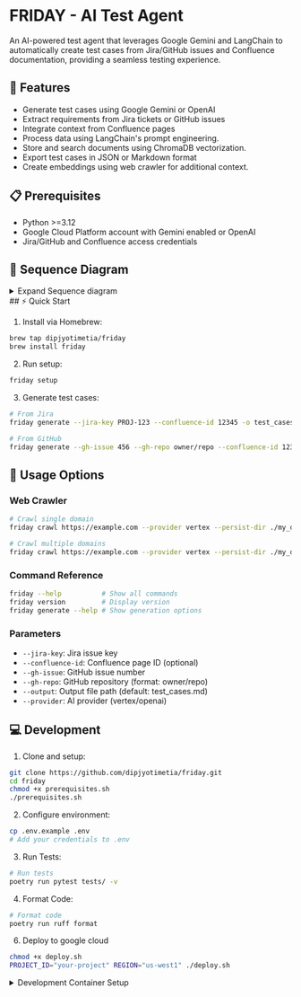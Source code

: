 # FRIDAY - AI Test Agent

An AI-powered test agent that leverages Google Gemini and LangChain to automatically create test cases from Jira/GitHub issues and Confluence documentation, providing a seamless testing experience.

## 🚀 Features

- Generate test cases using Google Gemini or OpenAI
- Extract requirements from Jira tickets or GitHub issues 
- Integrate context from Confluence pages
- Process data using LangChain's prompt engineering.
- Store and search documents using ChromaDB vectorization.
- Export test cases in JSON or Markdown format
- Create embeddings using web crawler for additional context.

## 📋 Prerequisites

- Python >=3.12
- Google Cloud Platform account with Gemini enabled or OpenAI
- Jira/GitHub and Confluence access credentials

## 🔄 Sequence Diagram

<details>
<summary>Expand Sequence diagram</summary>

```mermaid
%%{init: {
    'theme': 'base',
    'themeVariables': {
        'primaryColor': '#1a1a1a',
        'primaryTextColor': '#fff',
        'primaryBorderColor': '#4285f4',
        'lineColor': '#4285f4',
        'secondaryColor': '#2d2d2d',
        'tertiaryColor': '#2d2d2d',
        'actorBkg': '#4285f4',
        'actorTextColor': '#fff',
        'actorLineColor': '#4285f4',
        'signalColor': '#6c757d',
        'signalTextColor': '#fff',
        'labelBoxBkgColor': '#2d2d2d',
        'labelBoxBorderColor': '#4285f4',
        'labelTextColor': '#fff',
        'loopTextColor': '#fff',
        'noteBorderColor': '#43a047',
        'noteBkgColor': '#43a047',
        'noteTextColor': '#fff',
        'activationBorderColor': '#4285f4',
        'activationBkgColor': '#2d2d2d',
        'sequenceNumberColor': '#fff'
    }
}}%%

sequenceDiagram
    box rgba(66, 133, 244, 0.1) External Components
    participant User
    end
    
    box rgba(66, 133, 244, 0.1) Core System
    participant Main
    participant IssueConnector
    participant JiraConnector
    participant GitHubConnector
    participant ConfluenceConnector
    participant TestCaseGenerator
    participant PromptBuilder
    end

    Note over User,PromptBuilder: Test Case Generation Flow

    User->>+Main: Run main.py with issue-key/number<br/>and confluence-id
    
    alt Jira Issue
        rect rgba(67, 160, 71, 0.1)
            Main->>+IssueConnector: Get issue details
            IssueConnector->>+JiraConnector: Fetch Jira issue
            JiraConnector-->>-IssueConnector: Return issue details
            IssueConnector-->>-Main: Return issue details
            Main->>+IssueConnector: Extract acceptance criteria
            IssueConnector->>JiraConnector: Extract from Jira
            JiraConnector-->>IssueConnector: Return criteria
            IssueConnector-->>-Main: Return acceptance criteria
        end
    else GitHub Issue
        rect rgba(67, 160, 71, 0.1)
            Main->>+IssueConnector: Get issue details
            IssueConnector->>+GitHubConnector: Fetch GitHub issue
            GitHubConnector-->>-IssueConnector: Return issue details
            IssueConnector-->>-Main: Return issue details
            Main->>+IssueConnector: Extract acceptance criteria
            IssueConnector->>GitHubConnector: Extract from GitHub
            GitHubConnector-->>IssueConnector: Return criteria
            IssueConnector-->>-Main: Return acceptance criteria
        end
    end
    
    rect rgba(255, 152, 0, 0.1)
        Main->>+ConfluenceConnector: Fetch Confluence<br/>page content
        ConfluenceConnector-->>-Main: Return page content
    end
    
    rect rgba(66, 133, 244, 0.1)
        Main->>+PromptBuilder: Build prompt with details
        PromptBuilder-->>-Main: Return prompt
        Main->>+TestCaseGenerator: Generate test cases
        TestCaseGenerator-->>-Main: Return test cases
    end
    
    Main->>-User: Save test cases to<br/>output file

    Note over User,PromptBuilder: Process Complete
```

</details>
## ⚡️ Quick Start

1. Install via Homebrew:
```bash
brew tap dipjyotimetia/friday
brew install friday
```

2. Run setup:
```bash 
friday setup
```

3. Generate test cases:
```bash
# From Jira
friday generate --jira-key PROJ-123 --confluence-id 12345 -o test_cases.md

# From GitHub
friday generate --gh-issue 456 --gh-repo owner/repo --confluence-id 12345 -o test_cases.md
```

## 📖 Usage Options

### Web Crawler
```bash
# Crawl single domain
friday crawl https://example.com --provider vertex --persist-dir ./my_data/chroma --max-pages 5

# Crawl multiple domains
friday crawl https://example.com --provider vertex --persist-dir ./my_data/chroma --max-pages 10 --same-domain false
```

### Command Reference
```bash
friday --help          # Show all commands
friday version         # Display version
friday generate --help # Show generation options
```

### Parameters
- `--jira-key`: Jira issue key
- `--confluence-id`: Confluence page ID (optional)
- `--gh-issue`: GitHub issue number
- `--gh-repo`: GitHub repository (format: owner/repo)
- `--output`: Output file path (default: test_cases.md)
- `--provider`: AI provider (vertex/openai)

## 💻 Development

1. Clone and setup:
```bash
git clone https://github.com/dipjyotimetia/friday.git
cd friday
chmod +x prerequisites.sh
./prerequisites.sh
```

2. Configure environment:
```bash
cp .env.example .env
# Add your credentials to .env
```

3. Run Tests:
```bash
# Run tests
poetry run pytest tests/ -v
```

4. Format Code:
```bash
# Format code
poetry run ruff format
```

6. Deploy to google cloud
```bash
chmod +x deploy.sh
PROJECT_ID="your-project" REGION="us-west1" ./deploy.sh
```

<details>
<summary>Development Container Setup</summary>

## Development Container Setup

This project uses Visual Studio Code's Development Containers feature, providing a consistent development environment via Docker.

### Prerequisites

1. [Visual Studio Code](https://code.visualstudio.com/)
2. [Docker Desktop](https://www.docker.com/products/docker-desktop)
3. [Dev Containers extension](https://marketplace.visualstudio.com/items?itemName=ms-vscode-remote.remote-containers)

### Features

- Python 3.12 with Poetry package management
- Node.js 22 with npm
- Docker-in-Docker support
- Pre-configured VS Code extensions:
  - Python and Pylance
  - ESLint
  - Prettier
  - Docker
  - Ruff (Python linter)

### Environment Variables

Required environment variables (set these before opening the dev container):

```sh
GOOGLE_CLOUD_PROJECT
GOOGLE_CLOUD_REGION
GITHUB_ACCESS_TOKEN
GITHUB_USERNAME
JIRA_URL
JIRA_USERNAME
JIRA_API_TOKEN
CONFLUENCE_URL
CONFLUENCE_USERNAME
CONFLUENCE_API_TOKEN
```

## Services

The development environment includes three services:

- `workspace`: Main development container
- `api`: FastAPI backend service (port 8080)
- `app`: Frontend application (port 3000)

## Getting Started

1. Clone the repository
2. Copy .env.example to .env and fill in your credentials
3. Open in VS Code
4. Click "Reopen in Container" when prompted
5. The container will build and install all dependencies automatically

</details>